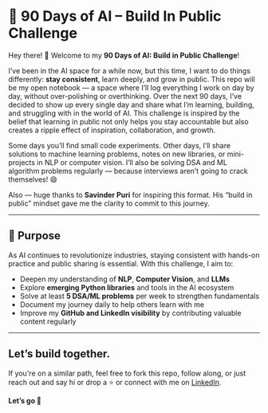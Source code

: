# 🚀 90 Days of AI – Build In Public Challenge

Hey there! 👋
Welcome to my **90 Days of AI: Build in Public Challenge**!

I’ve been in the AI space for a while now, but this time, I want to do things differently: **stay consistent**, learn deeply, and grow in public. This repo will be my open notebook — a space where I’ll log everything I work on day by day, without over-polishing or overthinking. Over the next 90 days, I’ve decided to show up every single day and share what I’m learning, building, and struggling with in the world of AI. This challenge is inspired by the belief that learning in public not only helps you stay accountable but also creates a ripple effect of inspiration, collaboration, and growth.

Some days you’ll find small code experiments. Other days, I’ll share solutions to machine learning problems, notes on new libraries, or mini-projects in NLP or computer vision. I’ll also be solving DSA and ML algorithm problems regularly — because interviews aren’t going to crack themselves! 😄

Also — huge thanks to **Savinder Puri** for inspiring this format. His “build in public” mindset gave me the clarity to commit to this journey.

---

## 🎯 Purpose

As AI continues to revolutionize industries, staying consistent with hands-on practice and public sharing is essential. With this challenge, I aim to:

- Deepen my understanding of **NLP**, **Computer Vision**, and **LLMs**
- Explore **emerging Python libraries** and tools in the AI ecosystem
- Solve at least **5 DSA/ML problems** per week to strengthen fundamentals
- Document my journey daily to help others learn with me
- Improve my **GitHub and LinkedIn visibility** by contributing valuable content regularly

---

## Let’s build together.  
If you're on a similar path, feel free to fork this repo, follow along, or just reach out and say hi or drop a ⭐ or connect with me on [LinkedIn](https://www.linkedin.com/in/storytellingengineer).

**Let’s go 🚀**


